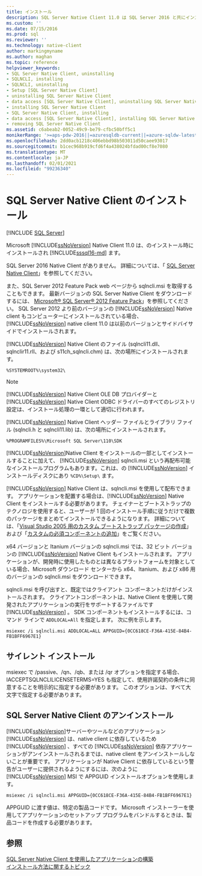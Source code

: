 ```yaml
---
title: インストール
description: SQL Server Native Client 11.0 は SQL Server 2016 と共にインストールされます。 コンポーネントがインストールされている場所について説明します。 再配布可能なインストールプログラムもあります。
ms.custom: ''
ms.date: 07/15/2016
ms.prod: sql
ms.reviewer: ''
ms.technology: native-client
author: markingmyname
ms.author: maghan
ms.topic: reference
helpviewer_keywords:
- SQL Server Native Client, uninstalling
- SQLNCLI, installing
- SQLNCLI, uninstalling
- Setup [SQL Server Native Client]
- uninstalling SQL Server Native Client
- data access [SQL Server Native Client], uninstalling SQL Server Native Client
- installing SQL Server Native Client
- SQL Server Native Client, installing
- data access [SQL Server Native Client], installing SQL Server Native Client
- removing SQL Server Native Client
ms.assetid: c6abeab2-0052-49c9-be79-cfbc50bff5c1
monikerRange: '>=aps-pdw-2016||=azuresqldb-current||=azure-sqldw-latest||>=sql-server-2016||>=sql-server-linux-2017||=azuresqldb-mi-current'
ms.openlocfilehash: 2dd0acb1218c406ebbd98b503011d50caee93017
ms.sourcegitcommit: b1cec968b919cfd6f4a438024bfdad00cf8e7080
ms.translationtype: MT
ms.contentlocale: ja-JP
ms.lasthandoff: 02/01/2021
ms.locfileid: "99236340"
---
```

# <a name="installing-sql-server-native-client"></a>SQL Server Native Client のインストール
[!INCLUDE [SQL Server](../../../includes/applies-to-version/sql-asdb-asdbmi-asa-pdw.md)]


  Microsoft [!INCLUDE[ssNoVersion](../../../includes/ssnoversion-md.md)] Native Client 11.0 は、のインストール時にインストールされ [!INCLUDE[sssql16-md](../../../includes/sssql16-md.md)] ます。 
 
 SQL Server 2016 Native Client がありません。 詳細については、「 [SQL Server Native Client](../../../relational-databases/native-client/sql-server-native-client.md)」を参照してください。 
 
また、SQL Server 2012 Feature Pack web ページから sqlncli.msi を取得することもできます。 最新バージョンの SQL Server Native Client をダウンロードするには、 [Microsoft® SQL Server® 2012 Feature Pack](https://www.microsoft.com/download/details.aspx?id=56041)」を参照してください。 SQL Server 2012 より前のバージョンの [!INCLUDE[ssNoVersion](../../../includes/ssnoversion-md.md)] Native client もコンピューターにインストールされている場合、 [!INCLUDE[ssNoVersion](../../../includes/ssnoversion-md.md)] native client 11.0 は以前のバージョンとサイドバイサイドでインストールされます。  
  
 [!INCLUDE[ssNoVersion](../../../includes/ssnoversion-md.md)] Native Client のファイル (sqlncli11.dll、sqlnclir11.rll、および s11ch_sqlncli.chm) は、次の場所にインストールされます。  
  
 `%SYSTEMROOT%\system32\`  
  
> [!NOTE]  
>  [!INCLUDE[ssNoVersion](../../../includes/ssnoversion-md.md)] Native Client OLE DB プロバイダーと [!INCLUDE[ssNoVersion](../../../includes/ssnoversion-md.md)] Native Client ODBC ドライバーのすべてのレジストリ設定は、インストール処理の一環として適切に行われます。  
  
 [!INCLUDE[ssNoVersion](../../../includes/ssnoversion-md.md)] Native Client ヘッダー ファイルとライブラリ ファイル (sqlncli.h と sqlncli11.lib) は、次の場所にインストールされます。  
  
 `%PROGRAMFILES%\Microsoft SQL Server\110\SDK`  
  
 [!INCLUDE[ssNoVersion](../../../includes/ssnoversion-md.md)]Native Client をインストールの一部としてインストールすることに加えて、 [!INCLUDE[ssNoVersion](../../../includes/ssnoversion-md.md)] sqlncli.msi という再配布可能なインストールプログラムもあります。これは、の [!INCLUDE[ssNoVersion](../../../includes/ssnoversion-md.md)] インストールディスクにあり `%CD%\Setup\` ます。  
  
 [!INCLUDE[ssNoVersion](../../../includes/ssnoversion-md.md)] Native Client は、sqlncli.msi を使用して配布できます。 アプリケーションを配置する場合は、[!INCLUDE[ssNoVersion](../../../includes/ssnoversion-md.md)] Native Client をインストールする必要があります。 チェイナーとブートストラップのテクノロジを使用すると、ユーザーが 1 回のインストール手順に従うだけで複数のパッケージをまとめてインストールできるようになります。 詳細については、「[Visual Studio 2005 用のカスタム ブートストラップ パッケージの作成](/previous-versions/aa730839(v=vs.80))」および「[カスタムの必須コンポーネントの追加](/visualstudio/deployment/creating-bootstrapper-packages)」をご覧ください。  
  
 x64 バージョンと Itanium バージョンの sqlncli.msi では、32 ビット バージョンの [!INCLUDE[ssNoVersion](../../../includes/ssnoversion-md.md)] Native Client もインストールされます。 アプリケーションが、開発時に使用したものとは異なるプラットフォームを対象としている場合、Microsoft ダウンロード センターから x64、Itanium、および x86 用のバージョンの sqlncli.msi をダウンロードできます。  
  
 sqlncli.msi を呼び出すと、既定ではクライアント コンポーネントだけがインストールされます。 クライアントコンポーネントは、Native Client を使用して開発されたアプリケーションの実行をサポートするファイルです [!INCLUDE[ssNoVersion](../../../includes/ssnoversion-md.md)] 。 SDK コンポーネントもインストールするには、コマンド ラインで `ADDLOCAL=All` を指定します。 次に例を示します。  
  
 `msiexec /i sqlncli.msi ADDLOCAL=ALL APPGUID={0CC618CE-F36A-415E-84B4-FB1BFF6967E1}`  
  
## <a name="silent-install"></a>サイレント インストール  
 msiexec で /passive、/qn、/qb、または /qr オプションを指定する場合、IACCEPTSQLNCLILICENSETERMS=YES も指定して、使用許諾契約の条件に同意することを明示的に指定する必要があります。 このオプションは、すべて大文字で指定する必要があります。  
  
## <a name="uninstalling-sql-server-native-client"></a>SQL Server Native Client のアンインストール  
 [!INCLUDE[ssNoVersion](../../../includes/ssnoversion-md.md)]サーバーやツールなどのアプリケーション [!INCLUDE[ssNoVersion](../../../includes/ssnoversion-md.md)] は、native client に依存しているため [!INCLUDE[ssNoVersion](../../../includes/ssnoversion-md.md)] 、すべての [!INCLUDE[ssNoVersion](../../../includes/ssnoversion-md.md)] 依存アプリケーションがアンインストールされるまでは、native client をアンインストールしないことが重要です。 アプリケーションが Native Client に依存しているという警告がユーザーに提供されるようにするには、次のように [!INCLUDE[ssNoVersion](../../../includes/ssnoversion-md.md)] MSI で APPGUID インストールオプションを使用します。  
  
 `msiexec /i sqlncli.msi APPGUID={0CC618CE-F36A-415E-84B4-FB1BFF6967E1}`  
  
 APPGUID に渡す値は、特定の製品コードです。 Microsoft インストーラーを使用してアプリケーションのセットアップ プログラムをバンドルするときは、製品コードを作成する必要があります。  
  
## <a name="see-also"></a>参照  
 [SQL Server Native Client を使用したアプリケーションの構築](../../../relational-databases/native-client/applications/installing-sql-server-native-client.md)   
 [インストール方法に関するトピック](/previous-versions/sql/)  
  
